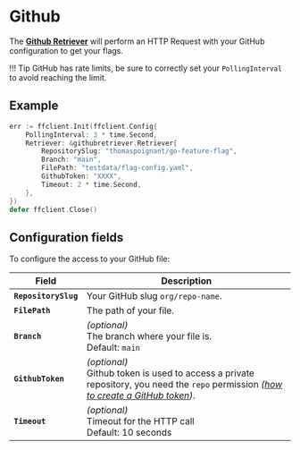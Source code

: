# Github

The [**Github Retriever**](https://pkg.go.dev/github.com/thomaspoignant/go-feature-flag/retriever/githubretriever/#Retriever)
will perform an HTTP Request with your GitHub configuration to get your flags.

!!! Tip
    GitHub has rate limits, be sure to correctly set your `PollingInterval` to avoid reaching the limit.

## Example

```go linenums="1"
err := ffclient.Init(ffclient.Config{
    PollingInterval: 3 * time.Second,
    Retriever: &githubretriever.Retriever{
        RepositorySlug: "thomaspoignant/go-feature-flag",
        Branch: "main",
        FilePath: "testdata/flag-config.yaml",
        GithubToken: "XXXX",
        Timeout: 2 * time.Second,
    },
})
defer ffclient.Close()
```

## Configuration fields

To configure the access to your GitHub file:

| Field                | Description                                                                                                                                                                                                                                               |
|----------------------|-----------------------------------------------------------------------------------------------------------------------------------------------------------------------------------------------------------------------------------------------------------|
| **`RepositorySlug`** | Your GitHub slug `org/repo-name`.                                                                                                                                                                                                                         |
| **`FilePath`**       | The path of your file.                                                                                                                                                                                                                                    |
| **`Branch`**         | *(optional)*<br/>The branch where your file is.<br/>Default: `main`                                                                                                                                                                                         |
| **`GithubToken`**    | *(optional)*<br/>Github token is used to access a private repository, you need the `repo` permission *([how to create a GitHub token](https://docs.github.com/en/free-pro-team@latest/github/authenticating-to-github/creating-a-personal-access-token))*. |
| **`Timeout`**        | *(optional)*<br/>Timeout for the HTTP call <br/>Default: 10 seconds                                                                                                                                                                                         |
